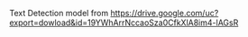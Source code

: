 Text Detection model from https://drive.google.com/uc?export=dowload&id=19YWhArrNccaoSza0CfkXlA8im4-lAGsR
